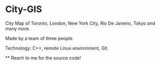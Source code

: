 # City-GIS

City Map of Toronto, London, New York City, Rio De Janeiro, Tokyo and many more.

Made by a team of three people.

Technology: C++, remote Linux environment, Git.

** Reach to me for the source code!
